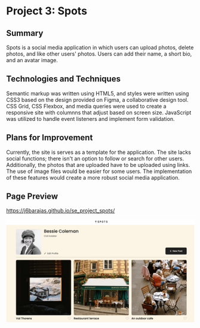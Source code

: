 # Project 3: Spots

## Summary

Spots is a social media application in which users can upload photos, delete photos, and like other users' photos. Users can add their name, a short bio, and an avatar image.

## Technologies and Techniques

Semantic markup was written using HTML5, and styles were written using CSS3 based on the design provided on Figma, a collaborative design tool. CSS Grid, CSS Flexbox, and media queries were used to create a responsive site with columnns that adjust based on screen size. JavaScript was utilized to handle event listeners and implement form validation.

## Plans for Improvement

Currently, the site is serves as a template for the application. The site lacks social functions; there isn't an option to follow or search for other users. Additionally, the photos that are uploaded have to be uploaded using links. The use of image files would be easier for some users. The implementation of these features would create a more robust social media application.

## Page Preview

https://j6barajas.github.io/se_project_spots/

![Screenshot of Spots application](./images/demos/spots-demo.png)
